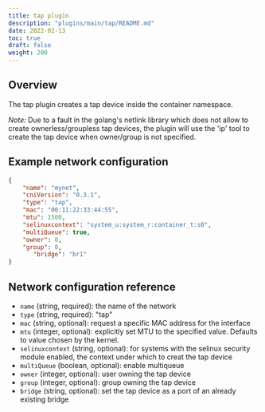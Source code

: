 ```yaml
---
title: tap plugin
description: "plugins/main/tap/README.md"
date: 2022-02-13
toc: true
draft: false
weight: 200
---
```


## Overview
The tap plugin creates a tap device inside the container namespace.

*Note:* Due to a fault in the golang's netlink library which does not allow to create ownerless/groupless tap devices, 
the plugin will use the 'ip' tool to create the tap device when owner/group is not specified. 

## Example network configuration

```json
{
	"name": "mynet",
	"cniVersion": "0.3.1",
	"type": "tap",
	"mac": "00:11:22:33:44:55",
	"mtu": 1500,
	"selinuxcontext": "system_u:system_r:container_t:s0",
	"multiQueue": true,
	"owner": 0,
	"group": 0,
       "bridge": "br1"
}
```

## Network configuration reference

* `name` (string, required): the name of the network
* `type` (string, required): "tap"
* `mac` (string, optional): request a specific MAC address for the interface
* `mtu` (integer, optional): explicitly set MTU to the specified value. Defaults to value chosen by the kernel.
* `selinuxcontext` (string, optional): for systems with the selinux security module enabled, the context under which to creat the tap device 
* `multiQueue` (boolean, optional): enable multiqueue
* `owner` (integer, optional): user owning the tap device
* `group` (integer, optional): group owning the tap device
* `bridge` (string, optional): set the tap device as a port of an already existing bridge
